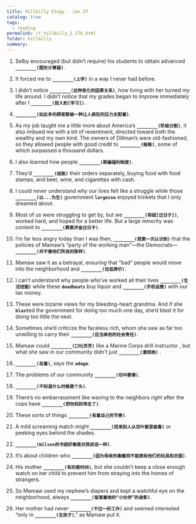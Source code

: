 ```yaml
---
title: Hillbilly Elegy - Jan 27
catalog: true
tags: 
  - reading
permalink: /r_hillbilly_1_27b.html
folder: hillbilly
summary: 
---
```



1.  Selby encouraged (but didn’t require) his students to obtain advanced <b data-toggle="tooltip" data-original-title="{{site.data.answers.hill_d_8b_a1}}">`________(图形计算器)`</b>.

2.  It forced me to <b data-toggle="tooltip" data-original-title="{{site.data.answers.hill_d_8b_b1}}">`________(上学)`</b> in a way I never had before.

3.  I didn’t notice <b data-toggle="tooltip" data-original-title="{{site.data.answers.hill_d_8b_c1}}">`________(这种变化的因果关系)`</b>, how living with her turned my life around. I didn’t notice that my grades began to improve immediately after I <b data-toggle="tooltip" data-original-title="{{site.data.answers.hill_d_8b_c2}}">`________(投入到[学习])`</b>.

4.  <b data-toggle="tooltip" data-original-title="{{site.data.answers.hill_d_8b_d1}}">`________(如此多的顾客都被一种让人疯狂的压力支配着)`</b>.

5.  As my job taught me a little more about America’s <b data-toggle="tooltip" data-original-title="{{site.data.answers.hill_d_8b_e1}}">`________(阶级分割)`</b>, it also imbued me with a bit of resentment, directed toward both the wealthy and my own kind. The owners of Dillman’s were old-fashioned, so they allowed people with good credit to <b data-toggle="tooltip" data-original-title="{{site.data.answers.hill_d_8b_e2}}">`________(赊账)`</b>, some of which surpassed a thousand dollars.

6.  I also learned how people <b data-toggle="tooltip" data-original-title="{{site.data.answers.hill_d_8b_f1}}">`________(欺骗福利制度)`</b>.

7.  They’d <b data-toggle="tooltip" data-original-title="{{site.data.answers.hill_d_8b_g1}}">`________(结账)`</b> their orders separately, buying food with food stamps, and beer, wine, and cigarettes with cash.

8.  I could never understand why our lives felt like a struggle while those <b data-toggle="tooltip" data-original-title="{{site.data.answers.hill_d_8b_h1}}">`________(以...为生)`</b> government <b data-toggle="tooltip" data-original-title="{{site.data.glossary.largesse}}">`largesse`</b> enjoyed trinkets that I only dreamed about.

9.  Most of us were struggling to get by, but we <b data-toggle="tooltip" data-original-title="{{site.data.answers.hill_d_8b_i1}}">`________(将就[过日子])`</b>, worked hard, and hoped for a better life. But a large minority was content to <b data-toggle="tooltip" data-original-title="{{site.data.answers.hill_d_8b_i2}}">`________(靠救济金过日子)`</b>.

10.  I’m far less angry today than I was then, <b data-toggle="tooltip" data-original-title="{{site.data.answers.hill_d_8b_j1}}">`________(我第一次认识到)`</b> that the policies of Mamaw’s “party of the working man”—the Democrats—<b data-toggle="tooltip" data-original-title="{{site.data.answers.hill_d_8b_j2}}">`________(并不像他们所说的那样)`</b>.

11.  Mamaw saw it as a betrayal, ensuring that “bad” people would move into the neighborhood and <b data-toggle="tooltip" data-original-title="{{site.data.answers.hill_d_8b_k1}}">`________(拉低房价)`</b>.

12.  I can’t understand why people who’ve worked all their lives <b data-toggle="tooltip" data-original-title="{{site.data.answers.hill_d_8b_l1}}">`________(生活拮据)`</b> while these <b data-toggle="tooltip" data-original-title="{{site.data.glossary.deadbeats}}">`deadbeats`</b> buy liquor and <b data-toggle="tooltip" data-original-title="{{site.data.answers.hill_d_8b_l2}}">`________(手机话费)`</b> with our tax money.

13.  These were bizarre views for my bleeding-heart grandma. And if she <b data-toggle="tooltip" data-original-title="{{site.data.glossary.blast}}">`blast`</b>ed the government for doing too much one day, she’d blast it for doing too little the next. 

14.  Sometimes she’d criticize the faceless rich, whom she saw as far too unwilling to carry their <b data-toggle="tooltip" data-original-title="{{site.data.answers.hill_d_8b_n1}}">`________(应当承担的社会责任)`</b>.

15.  Mamaw could <b data-toggle="tooltip" data-original-title="{{site.data.answers.hill_d_8b_o1}}">`________(口吐芬芳)`</b> like a Marine Corps drill instructor , but what she saw in our community didn’t just <b data-toggle="tooltip" data-original-title="{{site.data.answers.hill_d_8b_o2}}">`________(激怒她)`</b> .

16.  <b data-toggle="tooltip" data-original-title="{{site.data.answers.hill_d_8b_p1}}">`________(忍着)`</b>, says the <b data-toggle="tooltip" data-original-title="{{site.data.glossary.adage}}">`adage`</b>.

17.  The problems of our community <b data-toggle="tooltip" data-original-title="{{site.data.answers.hill_d_8b_q1}}">`________(切中要害)`</b>.

18.  <b data-toggle="tooltip" data-original-title="{{site.data.answers.hill_d_8b_r1}}">`________(不知道什么时候是个头)`</b>.

19.  There’s no embarrassment like waving to the neighbors right after the cops have <b data-toggle="tooltip" data-original-title="{{site.data.answers.hill_d_8b_s1}}">`________(把你妈妈带走了)`</b>.

20.  These sorts of things <b data-toggle="tooltip" data-original-title="{{site.data.answers.hill_d_8b_t1}}">`________(有着自己的节奏)`</b>.

21.  A mild screaming match might <b data-toggle="tooltip" data-original-title="{{site.data.answers.hill_d_8b_u1}}">`________(招来别人从百叶窗里偷看)`</b> or peeking eyes behind the shades.

22.  <b data-toggle="tooltip" data-original-title="{{site.data.answers.hill_d_8b_v1}}">`________(Wilson的书就好像是对我说话一样)`</b>.

23.  It’s about children who <b data-toggle="tooltip" data-original-title="{{site.data.answers.hill_d_8b_w1}}">`________(因为母亲的毒瘾而不能拥有他们的玩具和衣服)`</b>.

24.  His mother <b data-toggle="tooltip" data-original-title="{{site.data.answers.hill_d_8b_x1}}">`________(有的是时间)`</b>, but she couldn’t keep a close enough watch on her child to prevent him from straying into the homes of strangers.

25.  So Mamaw used my nephew’s diapers and kept a watchful eye on the neighborhood, always <b data-toggle="tooltip" data-original-title="{{site.data.answers.hill_d_8b_y1}}">`________(留意着她的“小伙伴”的身影)`</b>.

26.  Her mother had never <b data-toggle="tooltip" data-original-title="{{site.data.answers.hill_d_8b_z1}}">`________(干过一份工作)`</b> and seemed interested “only in <b data-toggle="tooltip" data-original-title="{{site.data.answers.hill_d_8b_z2}}">`________(生孩子)`</b>,” as Mamaw put it.